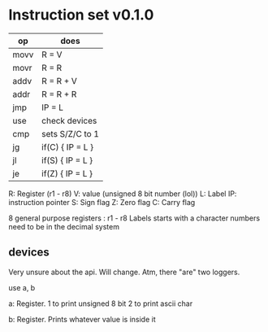 # Instruction set v0.1.0

| op   | does             |
| ---- | ---------------- |
| movv | R  = V           |
| movr | R  = R           |
| addv | R  = R + V       |
| addr | R  = R + R       |
| jmp  | IP = L           |
| use  | check devices    |
| cmp  | sets S/Z/C to 1  |
| jg   | if(C) { IP = L } |
| jl   | if(S) { IP = L } |
| je   | if(Z) { IP = L } |

R:  Register (r1 - r8)
V:  value    (unsigned 8 bit number (lol))
L:  Label
IP: instruction pointer
S:  Sign flag
Z:  Zero flag
C:  Carry flag

8 general purpose registers : r1 - r8
Labels starts with a character
numbers need to be in the decimal system

## devices

Very unsure about the api. Will change. Atm, there "are" two loggers.

use a, b

a: Register. 1 to print unsigned 8 bit
             2 to print ascii char

b: Register. Prints whatever value is inside it